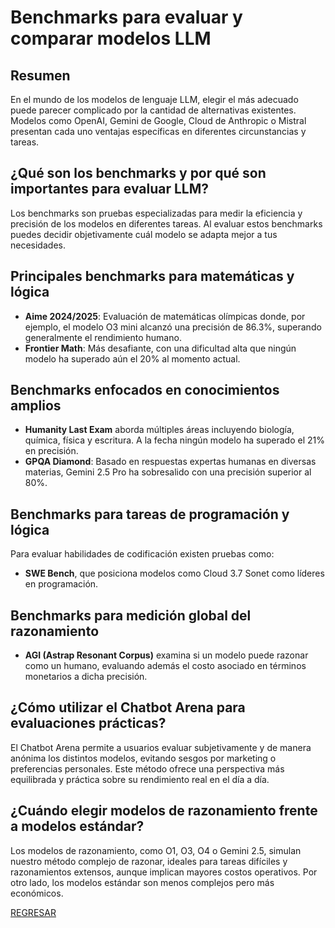 # Benchmarks para evaluar y comparar modelos LLM

## Resumen

En el mundo de los modelos de lenguaje LLM, elegir el más adecuado puede parecer complicado por la cantidad de alternativas existentes. Modelos como OpenAI, Gemini de Google, Cloud de Anthropic o Mistral presentan cada uno ventajas específicas en diferentes circunstancias y tareas.

## ¿Qué son los benchmarks y por qué son importantes para evaluar LLM?

Los benchmarks son pruebas especializadas para medir la eficiencia y precisión de los modelos en diferentes tareas. Al evaluar estos benchmarks puedes decidir objetivamente cuál modelo se adapta mejor a tus necesidades.

## Principales benchmarks para matemáticas y lógica

* **Aime 2024/2025**: Evaluación de matemáticas olímpicas donde, por ejemplo, el modelo O3 mini alcanzó una precisión de 86.3%, superando generalmente el rendimiento humano.
* **Frontier Math**: Más desafiante, con una dificultad alta que ningún modelo ha superado aún el 20% al momento actual.

## Benchmarks enfocados en conocimientos amplios

* **Humanity Last Exam** aborda múltiples áreas incluyendo biología, química, física y escritura. A la fecha ningún modelo ha superado el 21% en precisión.
* **GPQA Diamond**: Basado en respuestas expertas humanas en diversas materias, Gemini 2.5 Pro ha sobresalido con una precisión superior al 80%.

## Benchmarks para tareas de programación y lógica

Para evaluar habilidades de codificación existen pruebas como: 
* **SWE Bench**, que posiciona modelos como Cloud 3.7 Sonet como líderes en programación.

## Benchmarks para medición global del razonamiento

* **AGI (Astrap Resonant Corpus)** examina si un modelo puede razonar como un humano, evaluando además el costo asociado en términos monetarios a dicha precisión.

## ¿Cómo utilizar el Chatbot Arena para evaluaciones prácticas?

El Chatbot Arena permite a usuarios evaluar subjetivamente y de manera anónima los distintos modelos, evitando sesgos por marketing o preferencias personales. Este método ofrece una perspectiva más equilibrada y práctica sobre su rendimiento real en el día a día.

## ¿Cuándo elegir modelos de razonamiento frente a modelos estándar?

Los modelos de razonamiento, como O1, O3, O4 o Gemini 2.5, simulan nuestro método complejo de razonar, ideales para tareas difíciles y razonamientos extensos, aunque implican mayores costos operativos. Por otro lado, los modelos estándar son menos complejos pero más económicos.

[REGRESAR](../04_Evaluacion_de_Modelos/Intro.md)